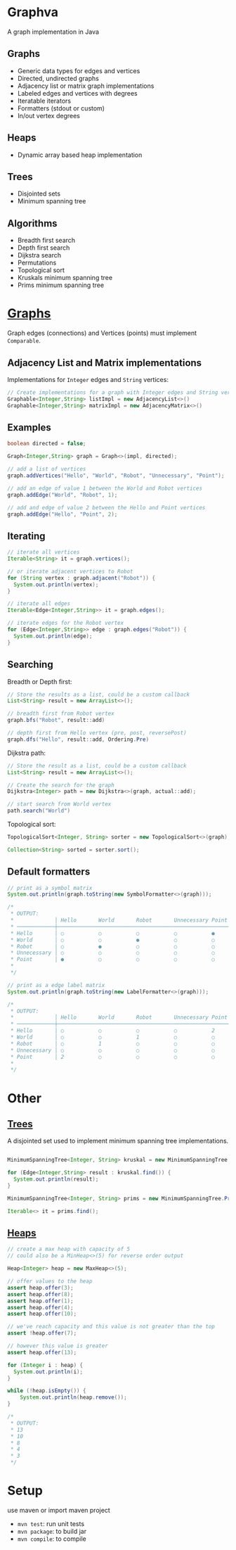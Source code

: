 # Graphva

A graph implementation in Java

## Graphs

- Generic data types for edges and vertices
- Directed, undirected graphs
- Adjacency list or matrix graph implementations
- Labeled edges and vertices with degrees
- Iteratable iterators
- Formatters (stdout or custom)
- In/out vertex degrees

## Heaps
- Dynamic array based heap implementation

## Trees

- Disjointed sets
- Minimum spanning tree

## Algorithms
- Breadth first search 
- Depth first search 
- Dijkstra search
- Permutations
- Topological sort
- Kruskals minimum spanning tree
- Prims minimum spanning tree


[Graphs](src/main/java/com/github/ryjen/graphva/graph)
======

Graph edges (connections) and Vertices (points) must implement `Comparable`.

## Adjacency List and Matrix implementations

Implementations for `Integer` edges and `String` vertices:

```Java
// Create implementations for a graph with Integer edges and String vertices
Graphable<Integer,String> listImpl = new AdjacencyList<>()
Graphable<Integer,String> matrixImpl = new AdjacencyMatrix<>()
```

## Examples

```Java
boolean directed = false;

Graph<Integer,String> graph = Graph<>(impl, directed);

// add a list of vertices
graph.addVertices("Hello", "World", "Robot", "Unnecessary", "Point");

// add an edge of value 1 between the World and Robot vertices
graph.addEdge("World", "Robot", 1);

// add and edge of value 2 between the Hello and Point vertices
graph.addEdge("Hello", "Point", 2);
```

## Iterating

```Java
// iterate all vertices
Iterable<String> it = graph.vertices();

// or iterate adjacent vertices to Robot
for (String vertex : graph.adjacent("Robot")) {
  System.out.println(vertex);
}

// iterate all edges
Iterable<Edge<Integer,String>> it = graph.edges();

// iterate edges for the Robot vertex
for (Edge<Integer,String>> edge : graph.edges("Robot")) {
  System.out.println(edge);
}
```

## Searching

Breadth or Depth first:

```Java
// Store the results as a list, could be a custom callback
List<String> result = new ArrayList<>();

// breadth first from Robot vertex
graph.bfs("Robot", result::add)

// depth first from Hello vertex (pre, post, reversePost)
graph.dfs("Hello", result::add, Ordering.Pre)

```

Dijkstra path:

```Java
// Store the result as a list, could be a custom callback
List<String> result = new ArrayList<>();

// Create the search for the graph
Dijkstra<Integer> path = new Dijkstra<>(graph, actual::add);

// start search from World vertex
path.search("World")

```

Topological sort:
```Java
TopologicalSort<Integer, String> sorter = new TopologicalSort<>(graph);

Collection<String> sorted = sorter.sort();
```

## Default formatters

```Java
// print as a symbol matrix
System.out.println(graph.toString(new SymbolFormatter<>(graph)));

/*
 * OUTPUT:
 *             │ Hello       World       Robot       Unnecessary Point       
 * ────────────┼─────────────────────────────────────────────────────────────
 * Hello       │ ○           ○           ○           ○           ●           
 * World       │ ○           ○           ●           ○           ○           
 * Robot       │ ○           ●           ○           ○           ○           
 * Unnecessary │ ○           ○           ○           ○           ○           
 * Point       │ ●           ○           ○           ○           ○           
 *
 */
```

```Java
// print as a edge label matrix
System.out.println(graph.toString(new LabelFormatter<>(graph)));

/*
 * OUTPUT:
 *             │ Hello       World       Robot       Unnecessary Point       
 * ────────────┼─────────────────────────────────────────────────────────────
 * Hello       │ ○           ○           ○           ○           2           
 * World       │ ○           ○           1           ○           ○           
 * Robot       │ ○           1           ○           ○           ○           
 * Unnecessary │ ○           ○           ○           ○           ○           
 * Point       │ 2           ○           ○           ○           ○           
 *
 */
```

Other
=====

## [Trees](src/main/java/com/github/ryjen/graphva/graph/tree)

A disjointed set used to implement minimum spanning tree implementations.

```Java

MinimumSpanningTree<Integer, String> kruskal = new MinimumSpanningTree.Kruskals<>(graph);

for (Edge<Integer,String> result : kruskal.find()) {
  System.out.println(result);
}

MinimumSpanningTree<Integer, String> prims = new MinimumSpanningTree.Prims<>(graph);

Iterable<> it = prims.find();

```

## [Heaps](src/main/java/com/github/ryjen/graphva/heap)

```Java
// create a max heap with capacity of 5
// could also be a MinHeap<>(5) for reverse order output

Heap<Integer> heap = new MaxHeap<>(5);

// offer values to the heap
assert heap.offer(3);
assert heap.offer(8);
assert heap.offer(1);
assert heap.offer(4);
assert heap.offer(10);

// we've reach capacity and this value is not greater than the top
assert !heap.offer(7);

// however this value is greater
assert heap.offer(13);

for (Integer i : heap) {
  System.out.println(i);
}

while (!heap.isEmpty()) {
	System.out.println(heap.remove());
}

/*
 * OUTPUT:
 * 13
 * 10
 * 8
 * 4
 * 3
 */
```

Setup
=====

use maven or import maven project

- `mvn test`: run unit tests
- `mvn package`: to build jar
- `mvn compile`: to compile
